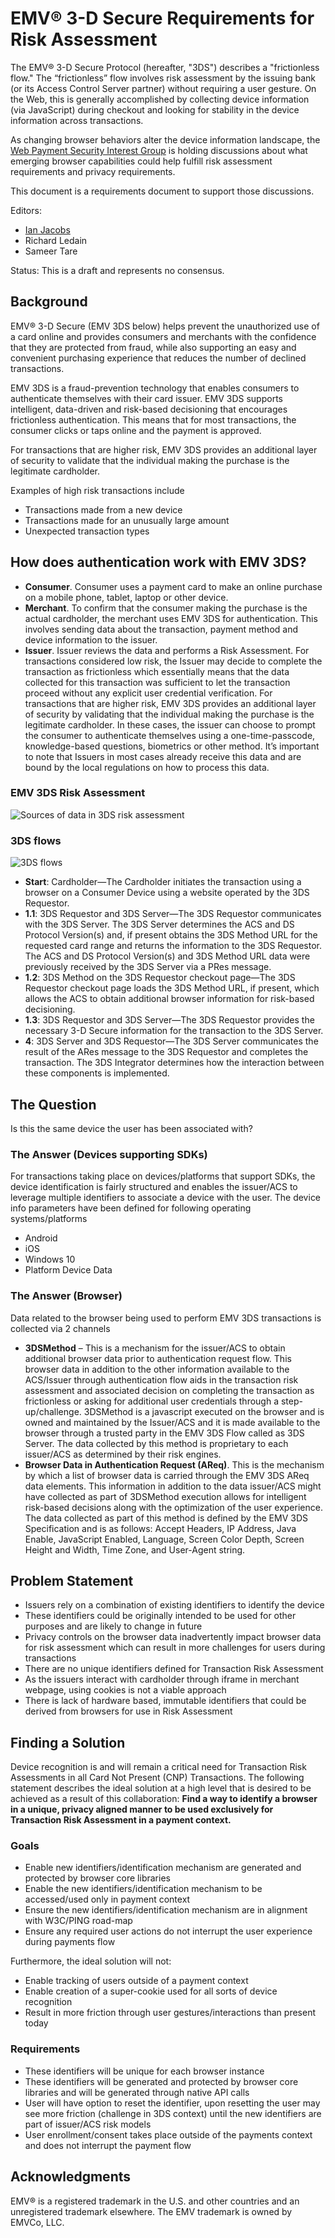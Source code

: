 # EMV® 3-D Secure Requirements for Risk Assessment

The EMV® 3-D Secure Protocol (hereafter, "3DS") describes a
"frictionless flow." The “frictionless” flow involves risk assessment
by the issuing bank (or its Access Control Server partner) without
requiring a user gesture. On the Web, this is generally accomplished
by collecting device information (via JavaScript) during checkout and
looking for stability in the device information across transactions.

As changing browser behaviors alter the device information landscape,
the [Web Payment Security Interest
Group](https://www.w3.org/securepay/) is holding discussions about
what emerging browser capabilities could help fulfill risk assessment
requirements and privacy requirements.

This document is a requirements document to support those discussions.

Editors:

* [Ian Jacobs](mailto:ij@w3.org)
* Richard Ledain
* Sameer Tare

Status: This is a draft and represents no consensus.

## Background

EMV&reg; 3-D Secure (EMV 3DS below) helps prevent the unauthorized use of a card online and provides consumers and merchants with the confidence that they are protected from fraud, while also supporting an easy and convenient purchasing experience that reduces the number of declined transactions.

EMV 3DS is a fraud-prevention technology that enables consumers to authenticate themselves with their card issuer. EMV 3DS supports intelligent, data-driven and risk-based decisioning that encourages frictionless authentication. This means that for most transactions, the consumer clicks or taps online and the payment is approved.

For transactions that are higher risk, EMV 3DS provides an additional layer of security to validate that the individual making the purchase is the legitimate cardholder.

Examples of high risk transactions include

* Transactions made from a new device 
* Transactions made for an unusually large amount 
* Unexpected transaction types

## How does authentication work with EMV 3DS?

* **Consumer**. Consumer uses a payment card to make an online purchase on a mobile phone, tablet, laptop or other device.
* **Merchant**. To confirm that the consumer making the purchase is the actual cardholder, the merchant uses EMV 3DS for authentication. This involves sending data about the transaction, payment method and device information to the issuer.
* **Issuer**. Issuer reviews the data and performs a Risk Assessment. For transactions considered low risk, the Issuer may decide to complete the transaction as frictionless which essentially means that the data collected for this transaction was sufficient to let the transaction proceed without any explicit user credential verification. For transactions that are higher risk, EMV 3DS provides an additional layer of security by validating that the individual making the purchase is the legitimate cardholder. In these cases, the issuer can choose to prompt the consumer to authenticate themselves using a one-time-passcode, knowledge-based questions, biometrics or other method. It’s important to note that Issuers in most cases already receive this data and are bound by the local regulations on how to process this data.

### EMV 3DS Risk Assessment

![Sources of data in 3DS risk assessment](risk-assessment.png)

### 3DS flows

![3DS flows](3ds-flows.png)

* **Start**: Cardholder—The Cardholder initiates the transaction using a browser on a Consumer Device using a website operated by the 3DS Requestor.
* **1.1**: 3DS Requestor and 3DS Server—The 3DS Requestor communicates with the 3DS Server. The 3DS Server determines the ACS and DS Protocol Version(s) and, if present obtains the 3DS Method URL for the requested card range and returns the information to the 3DS Requestor. The ACS and DS Protocol Version(s) and 3DS Method URL data were previously received by the 3DS Server via a PRes message.
* **1.2**: 3DS Method on the 3DS Requestor checkout page—The 3DS Requestor checkout page loads the 3DS Method URL, if present, which allows the ACS to obtain additional browser information for risk-based decisioning.
* **1.3**: 3DS Requestor and 3DS Server—The 3DS Requestor provides the necessary 3-D Secure information for the transaction to the 3DS Server.
* **4**: 3DS Server and 3DS Requestor—The 3DS Server communicates the result of the ARes message to the 3DS Requestor and completes the transaction. The 3DS Integrator determines how the interaction between these components is implemented.

## The Question

Is this the same device the user has been associated with?

### The Answer (Devices supporting SDKs)

For transactions taking place on devices/platforms that support SDKs, the device identification is fairly structured and enables the issuer/ACS to leverage multiple identifiers to associate a device with the user. The device info parameters have been defined for following operating systems/platforms

* Android
* iOS
* Windows 10
* Platform Device Data

### The Answer (Browser)

Data related to the browser being used to perform EMV 3DS transactions is collected via 2 channels

* **3DSMethod** – This is a mechanism for the issuer/ACS to obtain additional browser data prior to authentication request flow. This browser data in addition to the other information available to the ACS/Issuer through authentication flow aids in the transaction risk assessment and associated decision on completing the transaction as frictionless or asking for additional user credentials through a step-up/challenge. 3DSMethod is a javascript executed on the browser and is owned and maintained by the Issuer/ACS and it is made available to the browser through a trusted party in the EMV 3DS Flow called as 3DS Server. The data collected by this method is proprietary to each issuer/ACS as determined by their risk engines.
* **Browser Data in Authentication Request (AReq)**. This is the mechanism by which a list of browser data is carried through the EMV 3DS AReq data elements. This information in addition to the data issuer/ACS might have collected as part of 3DSMethod execution allows for intelligent risk-based decisions along with the optimization of the user experience. The data collected as part of this method is defined by the EMV 3DS Specification and is as follows: Accept Headers, IP Address, Java Enable, JavaScript Enabled, Language, Screen Color Depth, Screen Height and Width, Time Zone, and User-Agent string.


## Problem Statement

* Issuers rely on a combination of existing identifiers to identify the device
* These identifiers could be originally intended to be used for other purposes and are likely to change in future
* Privacy controls on the browser data inadvertently impact browser data for risk assessment which can result in more challenges for users during transactions
* There are no unique identifiers defined for Transaction Risk Assessment
* As the issuers interact with cardholder through iframe in merchant webpage, using cookies is not a viable approach
* There is lack of hardware based, immutable identifiers that could be derived from browsers for use in Risk Assessment

## Finding a Solution

Device recognition is and will remain a critical need for Transaction Risk Assessments in all Card Not Present (CNP) Transactions. The following statement describes the ideal solution at a high level that is desired to be achieved as a result of this collaboration: **Find a way to identify a browser in a unique, privacy aligned manner to be used exclusively for Transaction Risk Assessment in a payment context.**

### Goals 

* Enable new identifiers/identification mechanism are generated and protected by browser core libraries
* Enable the new identifiers/identification mechanism to be accessed/used only in payment context 
* Ensure the new identifiers/identification mechanism are in alignment with W3C/PING road-map
* Ensure any required user actions do not interrupt the user experience during payments flow

Furthermore, the ideal solution will not:

* Enable tracking of users outside of a payment context
* Enable creation of a super-cookie used for all sorts of device recognition
* Result in more friction through user gestures/interactions than present today

### Requirements

* These identifiers will be unique for each browser instance
* These identifiers will be generated and protected by browser core libraries and will be generated through native API calls
* User will have option to reset the identifier, upon resetting the user may see more friction (challenge in 3DS context) until the new identifiers are part of issuer/ACS risk models
* User enrollment/consent takes place outside of the payments context and does not interrupt the payment flow

## Acknowledgments

EMV® is a registered trademark in the U.S. and other countries and an unregistered trademark elsewhere. The EMV trademark is owned by EMVCo, LLC.

